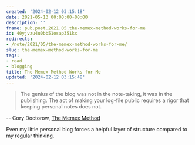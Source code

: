 ```yaml
---
created: '2024-02-12 03:15:18'
date: 2021-05-13 00:00:00+00:00
description: ''
fname: pub.post.2021.05.the-memex-method-works-for-me
id: 40yjvzu4u0bb51osap351kx
redirects:
- /note/2021/05/the-memex-method-works-for-me/
slug: the-memex-method-works-for-me
tags:
- read
- blogging
title: The Memex Method Works for Me
updated: '2024-02-12 03:15:48'
---
```


> The genius of the blog was not in the note-taking, it was in the publishing.
> The act of making your log-file public requires a rigor that keeping personal
> notes does not.

-- Cory Doctorow, [The Memex Method](https://doctorow.medium.com/the-memex-method-238c71f2fb46)

Even my little personal blog forces a helpful layer of structure compared to my regular thinking.